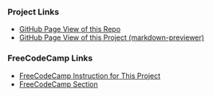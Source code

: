 ### Project Links

* [GitHub Page View of this Repo](https://trentspalmer.github.io/fcc-challenges)
* [GitHub Page View of this Project (markdown-previewer)](https://trentspalmer.github.io/fcc-challenges/markdown-previewer)

### FreeCodeCamp Links

* [FreeCodeCamp Instruction for This Project](https://www.freecodecamp.org/learn/front-end-libraries/front-end-libraries-projects/build-a-markdown-previewer)
* [FreeCodeCamp Section](https://www.freecodecamp.org/learn/front-end-libraries/front-end-libraries-projects)
